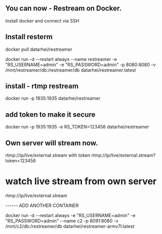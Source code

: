 ## You can now - Restream on Docker.

Install docker and connect via SSH

## Install resterm

docker pull datarhei/restreamer

docker run -d --restart always --name restreamer 
     -e "RS_USERNAME=admin" -e "RS_PASSWORD=admin" 
     -p 8080:8080 -v /mnt/restreamer/db:/restreamer/db 
     datarhei/restreamer:latest

## install - rtmp restream

docker run  -p 1935:1935  datarhei/restreamer

## add token to make it secure 

docker run -p 1935:1935 -e RS_TOKEN=123456 datarhei/restreamer

## Own server will stream now.

rtmp://ip/live/external.stream
with token
rtmp://ip/live/external.stream?token=123456

# watch live stream from own server
rtmp://ip/live/external.stream

-_-_-_-_-_-_
ADD ANOTHER CONTAINER

docker run -d --restart always -e "RS_USERNAME=admin" -e "RS_PASSWORD=admin" --name c2 -p 8091:8080 -v /mnt/c2/db:/restreamer/db datarhei/restreamer-armv7l:latest


